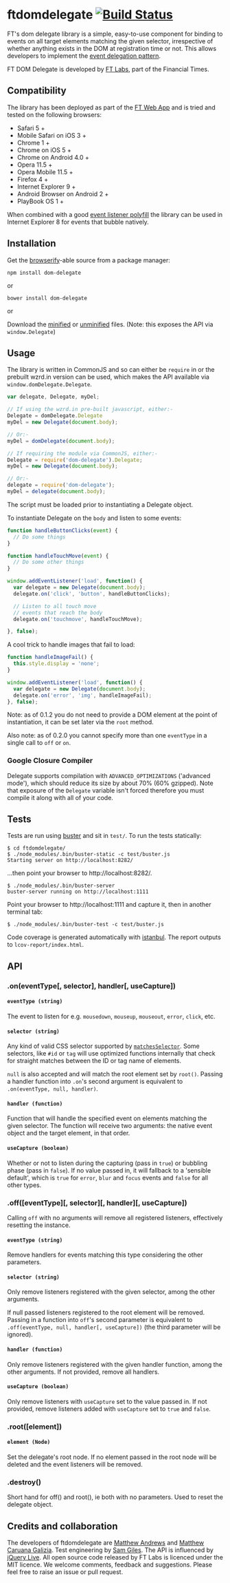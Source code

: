 # ftdomdelegate [![Build Status](https://travis-ci.org/ftlabs/ftdomdelegate.svg?branch=master)](https://travis-ci.org/ftlabs/ftdomdelegate)

FT's dom delegate library is a simple, easy-to-use component for binding to events on all target elements matching the given selector, irrespective of whether anything exists in the DOM at registration time or not. This allows developers to implement the [event delegation pattern](http://www.sitepoint.com/javascript-event-delegation-is-easier-than-you-think/).

FT DOM Delegate is developed by [FT Labs](http://labs.ft.com/), part of the Financial Times.

## Compatibility ##

The library has been deployed as part of the [FT Web App](http://app.ft.com/) and is tried and tested on the following browsers:

* Safari 5 +
* Mobile Safari on iOS 3 +
* Chrome 1 +
* Chrome on iOS 5 +
* Chrome on Android 4.0 +
* Opera 11.5 +
* Opera Mobile 11.5 +
* Firefox 4 +
* Internet Explorer 9 +
* Android Browser on Android 2 +
* PlayBook OS 1 +

When combined with a good [event listener polyfill](https://github.com/jonathantneal/EventListener) the library can be used in Internet Explorer 8 for events that bubble natively.

## Installation ##

Get the [browserify](http://browserify.org/)-able source from a package manager:

```
npm install dom-delegate
```

or

```
bower install dom-delegate
```

or

Download the [minified](https://unpkg.com/dom-delegate@latest/build/dom-delegate.min.js) or [unminified](https://unpkg.com/dom-delegate@latest/build/dom-delegate.js) files.  (Note: this exposes the API via `window.Delegate`)

## Usage ##

The library is written in CommonJS and so can either be `require` in or the prebuilt wzrd.in version can be used, which makes the API available via `window.domDelegate.Delegate`.

```js
var delegate, Delegate, myDel;

// If using the wzrd.in pre-built javascript, either:-
Delegate = domDelegate.Delegate
myDel = new Delegate(document.body);

// Or:-
myDel = domDelegate(document.body);

// If requiring the module via CommonJS, either:-
Delegate = require('dom-delegate').Delegate;
myDel = new Delegate(document.body);

// Or:-
delegate = require('dom-delegate');
myDel = delegate(document.body);
```

The script must be loaded prior to instantiating a Delegate object.

To instantiate Delegate on the `body` and listen to some events:

```js
function handleButtonClicks(event) {
  // Do some things
}

function handleTouchMove(event) {
  // Do some other things
}

window.addEventListener('load', function() {
  var delegate = new Delegate(document.body);
  delegate.on('click', 'button', handleButtonClicks);

  // Listen to all touch move
  // events that reach the body
  delegate.on('touchmove', handleTouchMove);

}, false);
```

A cool trick to handle images that fail to load:

```js
function handleImageFail() {
  this.style.display = 'none';
}

window.addEventListener('load', function() {
  var delegate = new Delegate(document.body);
  delegate.on('error', 'img', handleImageFail);
}, false);
```

Note: as of 0.1.2 you do not need to provide a DOM element at the point of instantiation, it can be set later via the `root` method.

Also note: as of 0.2.0 you cannot specify more than one `eventType` in a single call to `off` or `on`.

### Google Closure Compiler ###

Delegate supports compilation with `ADVANCED_OPTIMIZATIONS` ('advanced mode'), which should reduce its size by about 70% (60% gzipped). Note that exposure of the `Delegate` variable isn't forced therefore you must compile it along with all of your code.

## Tests ##

Tests are run using [buster](http://docs.busterjs.org/en/latest/) and sit in `test/`. To run the tests statically:

```
$ cd ftdomdelegate/
$ ./node_modules/.bin/buster-static -c test/buster.js
Starting server on http://localhost:8282/
```

...then point your browser to http://localhost:8282/.

```
$ ./node_modules/.bin/buster-server
buster-server running on http://localhost:1111
```

Point your browser to http://localhost:1111 and capture it, then in another terminal tab:

```
$ ./node_modules/.bin/buster-test -c test/buster.js
```

Code coverage is generated automatically with [istanbul](https://github.com/gotwarlost/istanbul).  The report outputs to `lcov-report/index.html`.

## API ##

### .on(eventType[, selector], handler[, useCapture]) ###

#### `eventType (string)` ####

The event to listen for e.g. `mousedown`, `mouseup`, `mouseout`, `error`, `click`, etc.

#### `selector (string)` ####

Any kind of valid CSS selector supported by [`matchesSelector`](http://caniuse.com/matchesselector). Some selectors, like `#id` or `tag` will use optimized functions internally that check for straight matches between the ID or tag name of elements.

`null` is also accepted and will match the root element set by `root()`.  Passing a handler function into `.on`'s second argument is equivalent to `.on(eventType, null, handler)`.

#### `handler (function)` ####

Function that will handle the specified event on elements matching the given selector.  The function will receive two arguments: the native event object and the target element, in that order.

#### `useCapture (boolean)` ####

Whether or not to listen during the capturing (pass in `true`) or bubbling phase (pass in `false`).  If no value passed in, it will fallback to a 'sensible default', which is `true` for `error`, `blur` and `focus` events and `false` for all other types.

### .off([eventType][, selector][, handler][, useCapture]) ###

Calling `off` with no arguments will remove all registered listeners, effectively resetting the instance.

#### `eventType (string)` ####

Remove handlers for events matching this type considering the other parameters.

#### `selector (string)` ####

Only remove listeners registered with the given selector, among the other arguments.

If null passed listeners registered to the root element will be removed.  Passing in a function into `off`'s second parameter is equivalent to `.off(eventType, null, handler[, useCapture])` (the third parameter will be ignored).

#### `handler (function)` ####

Only remove listeners registered with the given handler function, among the other arguments.  If not provided, remove all handlers.

#### `useCapture (boolean)` ####

Only remove listeners with `useCapture` set to the value passed in.  If not provided, remove listeners added with `useCapture` set to `true` and `false`.

### .root([element]) ###

#### `element (Node)` ####

Set the delegate's root node.  If no element passed in the root node will be deleted and the event listeners will be removed.

### .destroy() ###

Short hand for off() and root(), ie both with no parameters. Used to reset the delegate object.

## Credits and collaboration ##

The developers of ftdomdelegate are [Matthew Andrews](https://twitter.com/andrewsmatt) and [Matthew Caruana Galizia](http://twitter.com/mcaruanagalizia). Test engineering by [Sam Giles](https://twitter.com/SamuelGiles_). The API is influenced by [jQuery Live](http://api.jquery.com/live/). All open source code released by FT Labs is licenced under the MIT licence. We welcome comments, feedback and suggestions. Please feel free to raise an issue or pull request.
